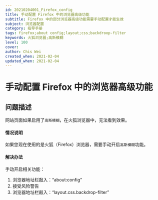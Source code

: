 ```yaml
---
id: 20210204001_Firefox_config
title: 手动配置 Firefox 中的浏览器高级功能
subtitle: Firefox 中的部分浏览器高级功能需要手动配置才能生效
subject: 浏览器配置
category: 指导手册
tags: firefox;about config;layout;css;backdroop-filter
keywords: 火狐浏览器;高斯模糊
level: 100
cover: 
author: Chis Wei
created_when: 2021-02-04
updated_when: 2021-02-04
---
```


# 手动配置 Firefox 中的浏览器高级功能

## 问题描述

网站页面如果启用了`高斯模糊`，在火狐浏览器中，无法看到效果。

#### 情况说明

如果您现在使用的是火狐（Firefox）浏览器，需要手动开启`高斯模糊`功能。

#### 解决办法

手动开启相关功能：

1. 浏览器地址栏敲入：“about:config”
1. 接受风险警告
1. 浏览器地址栏敲入：“layout.css.backdrop-filter”
